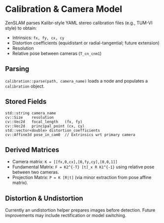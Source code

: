 # Calibration & Camera Model

ZenSLAM parses Kalibr-style YAML stereo calibration files (e.g., TUM-VI style) to obtain:

- Intrinsics: `fx, fy, cx, cy`
- Distortion coefficients (equidistant or radial-tangential; future extension)
- Resolution
- Relative pose between cameras (`T_cn_cnm1`)

## Parsing

`calibration::parse(path, camera_name)` loads a node and populates a `calibration` object.

## Stored Fields

```
std::string camera_name
cv::Size    resolution
cv::Vec2d   focal_length   (fx, fy)
cv::Vec2d   principal_point (cx, cy)
std::vector<double> distortion_coefficients
cv::Affine3d pose_in_cam0  // Extrinsics wrt primary camera
```

## Derived Matrices

- Camera matrix: `K = [[fx,0,cx],[0,fy,cy],[0,0,1]]`
- Fundamental Matrix: `F = K2^{-T} [t]_x R K1^{-1}` using relative pose between two cameras.
- Projection Matrix: `P = K [R|t]` (via minor extraction from pose affine matrix).

## Distortion & Undistortion

Currently an undistortion helper prepares images before detection. Future improvements may include rectification or
model switching.
